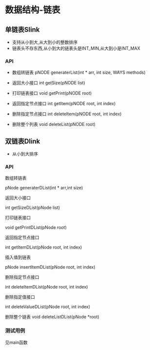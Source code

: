 # 数据结构-链表
## 单链表Slink
- 支持从小到大,从大到小的整数排序
- 链表头不存东西,从小到大的链表头是INT_MIN,从大到小是INT_MAX
### API
- 数组转链表
pNODE generaterList(int * arr, int size, WAYS methods)

- 返回大小接口
int getSize(pNODE list)

- 打印链表接口
void getPrint(pNODE root)

- 返回指定节点接口
int getItem(pNODE root, int index)

- 删除指定节点接口
int deleteItem(pNODE root, int index)

- 删除整个列表
void deleteList(pNODE root)

## 双链表Dlink
- 从小到大排序

### API

数组转链表

pNode generaterDList(int * arr,int size)

返回大小接口

int getSizeDList(pNode list)

打印链表接口

void getPrintDList(pNode root)

返回指定节点接口

int getItemDList(pNode root, int index)

插入值到链表

pNode insertItemDList(pNode root, int index)

删除指定节点接口

int deleteItemDList(pNode root, int index)

删除指定值接口

int deleteValueDList(pNode root, int index)

删除整个链表
void deleteListDList(pNode *root)



### 测试用例
见main函数